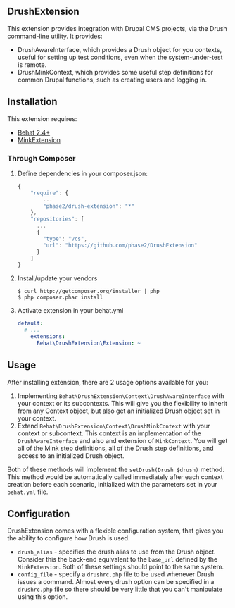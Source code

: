DrushExtension
---

This extension provides integration with Drupal CMS projects, via the Drush
command-line utility.  It provides:

* DrushAwareInterface, which provides a Drush object for you contexts, useful
  for setting up test conditions, even when the system-under-test is remote.
* DrushMinkContext, which provides some useful step definitions for common
  Drupal functions, such as creating users and logging in.

Installation
---

This extension requires:

* [Behat 2.4+](http://behat.org/)
* [MinkExtension](http://extensions.behat.org/mink/)

### Through Composer

1. Define dependencies in your composer.json:
   ```javascript
   {
       "require": {
           ...
           "phase2/drush-extension": "*"
       },
       "repositories": [
         ...
         {
           "type": "vcs",
           "url": "https://github.com/phase2/DrushExtension"
         }
       ]
   }
   ```
2. Install/update your vendors
   ```
   $ curl http://getcomposer.org/installer | php
   $ php composer.phar install
   ```
3. Activate extension in your behat.yml
   ```yml
   default:
     # ...
       extensions:
         Behat\DrushExtension\Extension: ~
   ```

Usage
---

After installing extension, there are 2 usage options available for you:

1. Implementing `Behat\DrushExtension\Context\DrushAwareInterface` with your
   context or its subcontexts. This will give you the flexibility to inherit
   from any Context object, but also get an initialized Drush object set in
   your context.
2. Extend `Behat\DrushExtension\Context\DrushMinkContext` with your context or
   subcontext.  This context is an implementation of the `DrushAwareInterface`
   and also and extension of `MinkContext`.  You will get all of the Mink step
   definitions, all of the Drush step definitions, and access to an initialized
   Drush object.

Both of these methods will implement the `setDrush(Drush $drush)` method. This
method would be automatically called immediately after each context creation
before each scenario, initialized with the parameters set in your `behat.yml` file.

Configuration
---

DrushExtension comes with a flexible configuration system, that gives you the
ability to configure how Drush is used.

* `drush_alias` - specifies the drush alias to use from the Drush object.
  Consider this the back-end equivalent to the `base_url` defined by the
  `MinkExtension`.  Both of these settings should point to the same system.
* `config_file` - specify a `drushrc.php` file to be used whenever Drush issues
  a command.  Almost every drush option can be specified in a `drushrc.php` file
  so there should be very little that you can't manipulate using this option.
